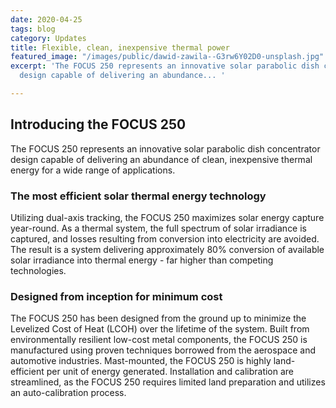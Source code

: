 ```yaml
---
date: 2020-04-25
tags: blog
category: Updates
title: Flexible, clean, inexpensive thermal power
featured_image: "/images/public/dawid-zawila--G3rw6Y02D0-unsplash.jpg"
excerpt: 'The FOCUS 250 represents an innovative solar parabolic dish concentrator
  design capable of delivering an abundance... '

---
```

## Introducing the FOCUS 250

The FOCUS 250 represents an innovative solar parabolic dish concentrator design capable of delivering an abundance of clean, inexpensive thermal energy for a wide range of applications.

### The most efficient solar thermal energy technology

Utilizing dual-axis tracking, the FOCUS 250 maximizes solar energy capture year-round. As a thermal system, the full spectrum of solar irradiance is captured, and losses resulting from conversion into electricity are avoided. The result is a system delivering approximately 80% conversion of available solar irradiance into thermal energy - far higher than competing technologies.

### Designed from inception for minimum cost

The FOCUS 250 has been designed from the ground up to minimize the Levelized Cost of Heat (LCOH) over the lifetime of the system. Built from environmentally resilient low-cost metal components, the FOCUS 250 is manufactured using proven techniques borrowed from the aerospace and automotive industries. Mast-mounted, the FOCUS 250 is highly land-efficient per unit of energy generated. Installation and calibration are streamlined, as the FOCUS 250 requires limited land preparation and utilizes an auto-calibration process.